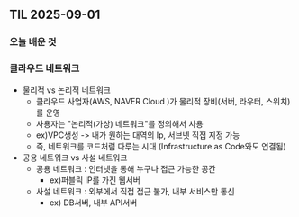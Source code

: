 ## TIL 2025-09-01

### 오늘 배운 것


### 클라우드 네트워크
- 물리적 vs 논리적 네트워크
  - 클라우드 사업자(AWS, NAVER Cloud )가 물리적 장비(서버, 라우터, 스위치)를 운영
  - 사용자는 "논리적(가상) 네트워크"를 정의해서 사용
  - ex)VPC생성 -> 내가 원하는 대역의 Ip, 서브넷 직접 지정 가능
  - 즉, 네트워크를 코드처럼 다루는 시대 (Infrastructure as Code와도 연결됨)
- 공용 네트워크 vs 사설 네트워크
  - 공용 네트워크 : 인터넷을 통해 누구나 접근 가능한 공간
    - ex)퍼블릭 IP를 가진 웹서버
  - 사설 네트워크 : 외부에서 직접 접근 불가, 내부 서비스만 통신
    - ex) DB서버, 내부 API서버